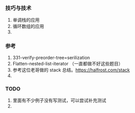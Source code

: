 ### 技巧与技术
1. 单调栈的应用
2. 循环数组的应用
3. 


### 参考
1. 331-verify-preorder-tree=serilization
2. Flatten-nested-list-iterator （一直都做不好这些题目） 
3. 参考这位老哥做的 stack 总结。https://halfrost.com/stack
4. 


### TODO
1. 里面有不少例子没有写测试，可以尝试补充测试
2. 